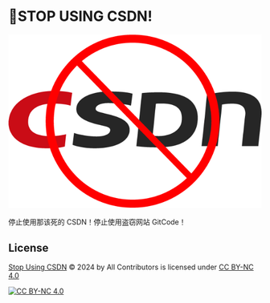 # 🚫STOP USING CSDN!

![](site/assets/no-csdn.png)

停止使用那该死的 CSDN！停止使用盗窃网站 GitCode！


## License

[Stop Using CSDN](https://github.com/StopUsingThe/CSDN) © 2024 by All Contributors is licensed under [CC BY-NC 4.0][cc-by-nc]

[![CC BY-NC 4.0][cc-by-nc-image]][cc-by-nc]

[cc-by-nc]: https://creativecommons.org/licenses/by-nc/4.0/
[cc-by-nc-image]: https://licensebuttons.net/l/by-nc/4.0/88x31.png